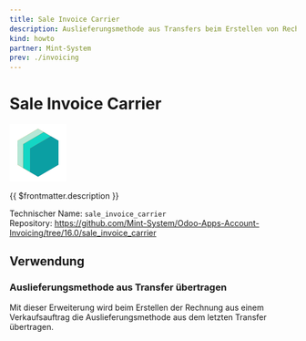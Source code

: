 ```yaml
---
title: Sale Invoice Carrier
description: Auslieferungsmethode aus Transfers beim Erstellen von Rechnungen aus Verkaufsaufträgen übertragen.
kind: howto
partner: Mint-System
prev: ./invoicing
---
```


# Sale Invoice Carrier

![icon_oms_box](attachments/icons_odoo_mint_system.png)

{{ $frontmatter.description }}

Technischer Name: `sale_invoice_carrier`\
Repository: <https://github.com/Mint-System/Odoo-Apps-Account-Invoicing/tree/16.0/sale_invoice_carrier>

## Verwendung

### Auslieferungsmethode aus Transfer übertragen

Mit dieser Erweiterung wird beim Erstellen der Rechnung aus einem Verkaufsauftrag die Auslieferungsmethode aus dem letzten Transfer übertragen.
